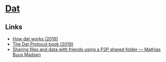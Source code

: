 # [Dat](https://datproject.org/)

## Links

- [How dat works (2019)](https://datprotocol.github.io/how-dat-works/)
- [The Dat Protocol book (2019)](https://datprotocol.github.io/book/)
- [Sharing files and data with friends using a P2P shared folder — Mathias Buus Madsen](https://www.youtube.com/watch?v=7tf14VpeHlE)
